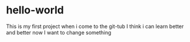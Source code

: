 # hello-world
This is my first project when i come to the git-tub I think i can learn better and better
now I want to change something
